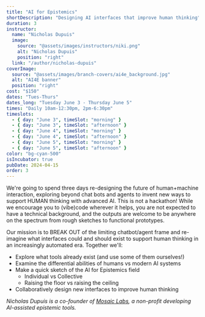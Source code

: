 ```yaml
---
title: "AI for Epistemics"
shortDescription: "Designing AI interfaces that improve human thinking"
duration: 3
instructor:
  name: "Nicholas Dupuis"
  image:
    source: "@assets/images/instructors/niki.png"
    alt: "Nicholas Dupuis"
    position: "right"
  link: "/author/nicholas-dupuis"
coverImage:
  source: "@assets/images/branch-covers/ai4e_background.jpg"
  alt: "AI4E banner"
  position: "right"
cost: "$150"
dates: "Tues-Thurs"
dates_long: "Tuesday June 3 - Thursday June 5"
times: "Daily 10am-12:30pm, 2pm-6:30pm"
timeslots:
  - { day: "June 3", timeSlot: "morning" }
  - { day: "June 3", timeSlot: "afternoon" }
  - { day: "June 4", timeSlot: "morning" }
  - { day: "June 4", timeSlot: "afternoon" }
  - { day: "June 5", timeSlot: "morning" }
  - { day: "June 5", timeSlot: "afternoon" }
color: "bg-cyan-500"
isIncubator: true
pubDate: 2024-04-15
order: 3
---
```


We're going to spend three days re-designing the future of human+machine interaction, exploring beyond chat bots and agents to invent new ways to support HUMAN thinking with advanced AI. This is not a hackathon! While we encourage you to (vibe)code wherever it helps, you are not expected to have a technical background, and the outputs are welcome to be anywhere on the spectrum from rough sketches to functional prototypes.

Our mission is to BREAK OUT of the limiting chatbot/agent frame and re-imagine what interfaces could and should exist to support human thinking in an increasingly automated era. Together we'll:

* Explore what tools already exist (and use some of them ourselves!)
* Examine the differential abilities of humans vs modern AI systems
* Make a quick sketch of the AI for Epistemics field
  * Individual vs Collective
  * Raising the floor vs raising the ceiling
* Collaboratively design new interfaces to improve human thinking

*Nicholas Dupuis is a co-founder of [Mosaic Labs](https://mosaic-labs.org/), a non-profit developing AI-assisted epistemic tools.*
